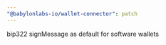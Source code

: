 ```yaml
---
"@babylonlabs-io/wallet-connector": patch
---
```


bip322 signMessage as default for software wallets
